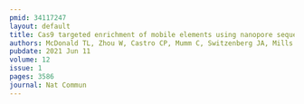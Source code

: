 ```yaml
---
pmid: 34117247
layout: default
title: Cas9 targeted enrichment of mobile elements using nanopore sequencing.
authors: McDonald TL, Zhou W, Castro CP, Mumm C, Switzenberg JA, Mills RE, Boyle AP
pubdate: 2021 Jun 11
volume: 12
issue: 1
pages: 3586
journal: Nat Commun
---
```

